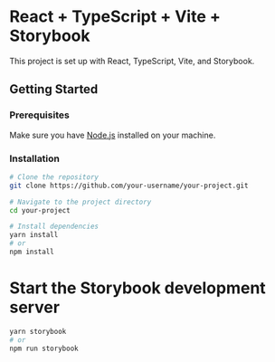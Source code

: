 # React + TypeScript + Vite + Storybook

This project is set up with React, TypeScript, Vite, and Storybook.

## Getting Started

### Prerequisites

Make sure you have [Node.js](https://nodejs.org/) installed on your machine.

### Installation

```bash
# Clone the repository
git clone https://github.com/your-username/your-project.git

# Navigate to the project directory
cd your-project

# Install dependencies
yarn install
# or
npm install
```

# Start the Storybook development server
```bash
yarn storybook
# or
npm run storybook
```


